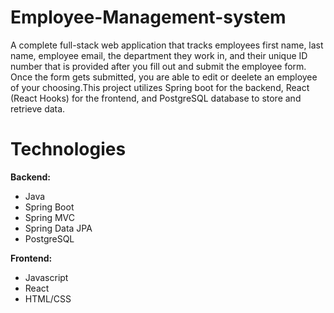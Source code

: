 # Employee-Management-system
A complete full-stack web application that tracks employees first name, last name, employee email, the department they work in, and their unique ID number that is provided after you fill out and submit the employee form. Once the form gets submitted, you are able to edit or deelete an employee of your choosing.This project utilizes Spring boot for the backend, React (React Hooks) for the frontend, and PostgreSQL database to store and retrieve data.

# Technologies

**Backend:**
- Java
- Spring Boot
- Spring MVC
- Spring Data JPA
- PostgreSQL
  
**Frontend:**
- Javascript
- React
- HTML/CSS
